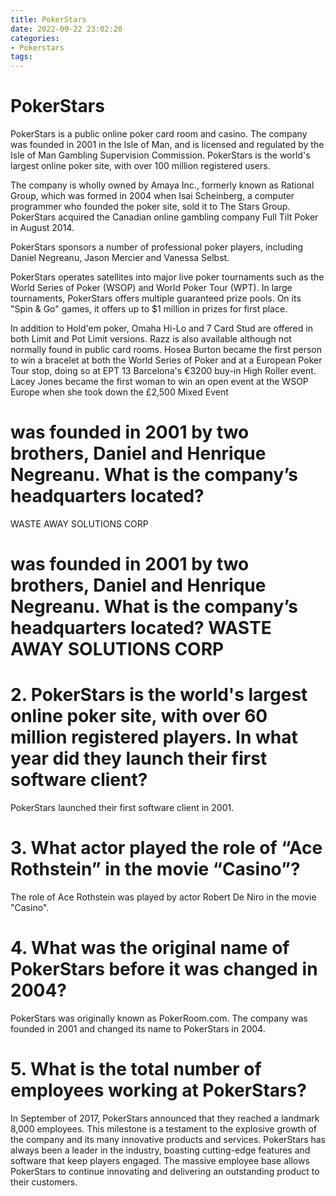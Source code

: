 ```yaml
---
title: PokerStars 
date: 2022-09-22 23:02:20
categories:
- Pokerstars
tags:
---
```



#  PokerStars 

PokerStars is a public online poker card room and casino. The company was founded in 2001 in the Isle of Man, and is licensed and regulated by the Isle of Man Gambling Supervision Commission. PokerStars is the world's largest online poker site, with over 100 million registered users.

The company is wholly owned by Amaya Inc., formerly known as Rational Group, which was formed in 2004 when Isai Scheinberg, a computer programmer who founded the poker site, sold it to The Stars Group. PokerStars acquired the Canadian online gambling company Full Tilt Poker in August 2014.

PokerStars sponsors a number of professional poker players, including Daniel Negreanu, Jason Mercier and Vanessa Selbst.

PokerStars operates satellites into major live poker tournaments such as the World Series of Poker (WSOP) and World Poker Tour (WPT). In large tournaments, PokerStars offers multiple guaranteed prize pools. On its "Spin & Go" games, it offers up to $1 million in prizes for first place.

In addition to Hold'em poker, Omaha Hi-Lo and 7 Card Stud are offered in both Limit and Pot Limit versions. Razz is also available although not normally found in public card rooms. Hosea Burton became the first person to win a bracelet at both the World Series of Poker and at a European Poker Tour stop, doing so at EPT 13 Barcelona's €3200 buy-in High Roller event. Lacey Jones became the first woman to win an open event at the WSOP Europe when she took down the £2,500 Mixed Event 




# was founded in 2001 by two brothers, Daniel and Henrique Negreanu. What is the company’s headquarters located?

WASTE AWAY SOLUTIONS CORP

# was founded in 2001 by two brothers, Daniel and Henrique Negreanu. What is the company’s headquarters located? WASTE AWAY SOLUTIONS CORP

# 2. PokerStars is the world's largest online poker site, with over 60 million registered players. In what year did they launch their first software client?

PokerStars launched their first software client in 2001.

# 3. What actor played the role of “Ace Rothstein” in the movie “Casino”?

The role of Ace Rothstein was played by actor Robert De Niro in the movie "Casino".

# 4. What was the original name of PokerStars before it was changed in 2004?

PokerStars was originally known as PokerRoom.com. The company was founded in 2001 and changed its name to PokerStars in 2004.

# 5. What is the total number of employees working at PokerStars?

In September of 2017, PokerStars announced that they reached a landmark 8,000 employees. This milestone is a testament to the explosive growth of the company and its many innovative products and services. PokerStars has always been a leader in the industry, boasting cutting-edge features and software that keep players engaged. The massive employee base allows PokerStars to continue innovating and delivering an outstanding product to their customers.